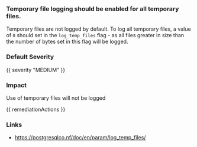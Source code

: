 
### Temporary file logging should be enabled for all temporary files.

Temporary files are not logged by default. To log all temporary files, a value of `0` should set in the `log_temp_files` flag - as all files greater in size than the number of bytes set in this flag will be logged.

### Default Severity
{{ severity "MEDIUM" }}

### Impact
Use of temporary files will not be logged

<!-- DO NOT CHANGE -->
{{ remediationActions }}

### Links
- https://postgresqlco.nf/doc/en/param/log_temp_files/
        